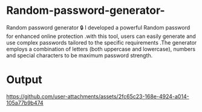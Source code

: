 # Random-password-generator-
Random password generator 🔒 I developed a powerful Random password for enhanced online protection .with this tool, users can easily generate and use complex passwords tailored to the specific requirements .The generator employs a combination of letters (both uppercase and lowercase), numbers and special characters to be maximum password strength.

# Output


https://github.com/user-attachments/assets/2fc65c23-168e-4924-a014-105a77b9b474

